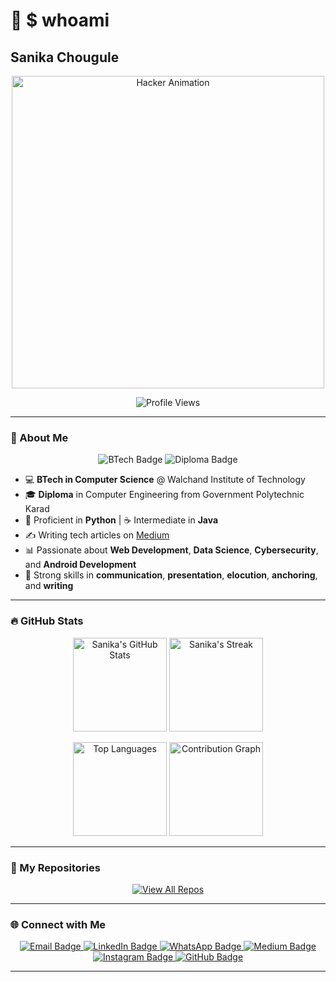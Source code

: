 # 👾 $ whoami
## Sanika Chougule

<p align="center">
  <img src="https://media.giphy.com/media/3o6Zt3g5p5fSxWkN8s/giphy.gif" alt="Hacker Animation" width="500">
</p>

<p align="center">
  <img src="https://komarev.com/ghpvc/?username=sanikac27&style=for-the-badge&color=brightgreen" alt="Profile Views">
</p>

---

### 🚀 About Me

<p align="center">
  <img src="https://img.shields.io/badge/BTech%20in%20Computer%20Science-%23FFD700?style=for-the-badge&logo=graduation-cap" alt="BTech Badge">
  <img src="https://img.shields.io/badge/Diploma%20in%20Computer%20Engineering-%2300FF00?style=for-the-badge&logo=computer" alt="Diploma Badge">
</p>

- 💻 **BTech in Computer Science** @ Walchand Institute of Technology  
- 🎓 **Diploma** in Computer Engineering from Government Polytechnic Karad  
- 🐍 Proficient in **Python** | ☕ Intermediate in **Java**  
- ✍️ Writing tech articles on [Medium](https://medium.com/@sanikaschougule)  
- 📊 Passionate about **Web Development**, **Data Science**, **Cybersecurity**, and **Android Development**  
- 💬 Strong skills in **communication**, **presentation**, **elocution**, **anchoring**, and **writing**

---

### 🔥 GitHub Stats

<p align="center">
  <img src="https://github-readme-stats.vercel.app/api?username=sanikac27&show_icons=true&theme=radical" alt="Sanika's GitHub Stats" height="150">
  <img src="https://github-readme-streak-stats.herokuapp.com/?user=sanikac27&theme=dark" alt="Sanika's Streak" height="150">
</p>
<p align="center">
  <img src="https://github-readme-stats.vercel.app/api/top-langs/?username=sanikac27&layout=compact&theme=radical" alt="Top Languages" height="150">
  <img src="https://github-profile-summary-cards.vercel.app/api/cards/profile-details?username=sanikac27&theme=dracula" alt="Contribution Graph" height="150">
</p>

---

### 📂 My Repositories
<p align="center">
  <a href="https://github.com/sanikac27?tab=repositories">
    <img src="https://img.shields.io/badge/View%20All%20Repositories-%2312100E.svg?&style=for-the-badge&logo=github&logoColor=white" alt="View All Repos">
  </a>
</p>

---

### 🌐 Connect with Me

<p align="center">
  <a href="mailto:sanikaschougule@gmail.com">
    <img src="https://img.shields.io/badge/Email-%23D14836.svg?&style=for-the-badge&logo=gmail&logoColor=white" alt="Email Badge">
  </a>
  <a href="https://linkedin.com/in/sanikachougule">
    <img src="https://img.shields.io/badge/LinkedIn-%230077B5.svg?&style=for-the-badge&logo=linkedin&logoColor=white" alt="LinkedIn Badge">
  </a>
  <a href="https://whatsapp.com/channel/0029VajynMiDTkKDj1ej8e0h">
    <img src="https://img.shields.io/badge/WhatsApp-%2300E676.svg?&style=for-the-badge&logo=whatsapp&logoColor=white" alt="WhatsApp Badge">
  </a>
  <a href="https://medium.com/@sanikaschougule">
    <img src="https://img.shields.io/badge/Medium-%23000000.svg?&style=for-the-badge&logo=medium&logoColor=white" alt="Medium Badge">
  </a>
  <a href="https://www.instagram.com/sanika.c_27">
    <img src="https://img.shields.io/badge/Instagram-%23E4405F.svg?&style=for-the-badge&logo=instagram&logoColor=white" alt="Instagram Badge">
  </a>
  <a href="https://github.com/sanikac27">
    <img src="https://img.shields.io/badge/GitHub-%2312100E.svg?&style=for-the-badge&logo=github&logoColor=white" alt="GitHub Badge">
  </a>
</p>

---

